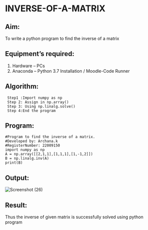 # INVERSE-OF-A-MATRIX
## Aim:
To write a python program to find the inverse of a matrix
## Equipment’s required:
1. 	Hardware – PCs
2. 	Anaconda – Python 3.7 Installation / Moodle-Code Runner

## Algorithm:
```
 Step1 :Import numpy as np
 Step 2: Assign in np.array()
 Step 3: Using np.linalg.solve()
 Step 4:End the program
```
## Program:
```
#Program to find the inverse of a matrix.
#Developed by: Archana.k
#RegisterNumber: 22009150
import numpy as np
A = np.array([[2,1,1],[1,1,1],[1,-1,2]])
B = np.linalg.inv(A)
print(B)
```
## Output:
![Screenshot (26)](https://user-images.githubusercontent.com/118708624/213873134-ce3cbf12-0edd-4453-967e-49df7a8716ed.png)



## Result:
Thus the inverse of given matrix is successfully solved using python program

